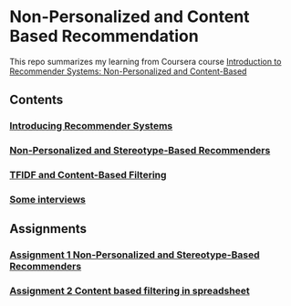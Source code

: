 # Non-Personalized and Content Based Recommendation
This repo summarizes my learning from Coursera course [Introduction to Recommender Systems: Non-Personalized and Content-Based](https://www.coursera.org/learn/recommender-systems-introduction?specialization=recommender-systems#syllabus)

## Contents

### [Introducing Recommender Systems](https://github.com/xiangyiwen22/Non-Personalized-and-Content-Based-Recommendation/blob/master/Week%201:%20Introducing%20Recommender%20Systems.md)

### [Non-Personalized and Stereotype-Based Recommenders](https://github.com/xiangyiwen22/Non-Personalized-and-Content-Based-Recommendation/blob/master/Week%202:%20Non-Personalized%20and%20Stereotype-Based%20Recommenders.md)

### [TFIDF and Content-Based Filtering](https://github.com/xiangyiwen22/Non-Personalized-and-Content-Based-Recommendation/blob/master/Week%203:%20TFIDF%20and%20Content%20Filtering.md)

### [Some interviews](https://github.com/xiangyiwen22/Non-Personalized-and-Content-Based-Recommendation/tree/master/Advanced%20Content-Based%20Techniques%20and%20Interfaces)

## Assignments
### [Assignment 1 Non-Personalized and Stereotype-Based Recommenders](https://github.com/xiangyiwen22/Non-Personalized-and-Content-Based-Recommendation/tree/master/Assignment1)
### [Assignment 2 Content based filtering in spreadsheet](https://github.com/xiangyiwen22/Non-Personalized-and-Content-Based-Recommendation/tree/master/Assignment2)

